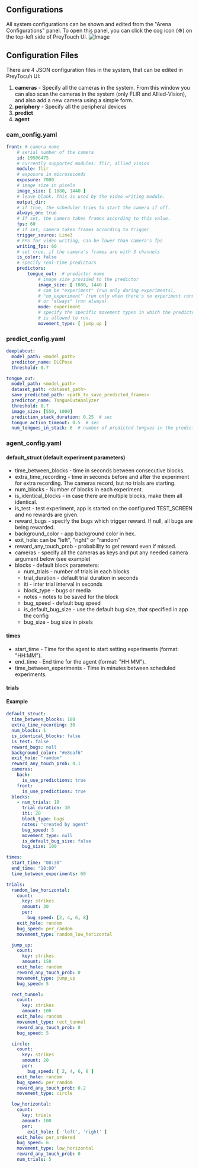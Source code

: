 ## Configurations

All system configurations can be shown and edited from the "Arena Configurations" panel.
To open this panel, you can click the cog icon (⚙) on the top-left side of PreyTouch UI.
![Image](/docs/images/arena_configurations.png)

## Configuration Files
There are 4 JSON configuration files in the system, that can be edited 
in PreyTocuh UI:
1. **cameras** - Specify all the cameras in the system. From this window
you can also scan the cameras in the system (only FLIR and Allied-Vision),
and also add a new camera using a simple form.
2. **periphery** - Specify all the peripheral devices 
3. **predict**
4. **agent**

### cam_config.yaml
```yaml
front: # camera name
    # serial number of the camera
    id: 19506475
    # currently supported modules: flir, allied_vision
    module: flir
    # exposure in microseconds
    exposure: 7000
    # image size in pixels
    image_size: [ 1080, 1440 ]
    # leave blank. This is used by the video writing module.
    output_dir:  
    # if true, the scheduler tries to start the camera if off.
    always_on: true 
    # If set, the camera takes frames according to this value. 
    fps: 60
    # if set, camera takes frames according to trigger
    trigger_source: Line3
    # FPS for video writing, can be lower than camera's fps
    writing_fps: 60
    # set true, if the camera's frames are with 3 channels 
    is_color: false
    # specify real-time predictors
    predictors:
        tongue_out:  # predictor name
            # image size provided to the predictor
            image_size: [ 1080, 1440 ]
            # can be "experiment" (run only during experiments), 
            # "no_experiment" (run only when there's no experiment running) 
            # or "always" (run always).
            mode: experiment
            # specify the specific movement types in which the predictor    
            # is allowed to run.
            movement_type: [ jump_up ]
```

### predict_config.yaml
```yaml
deeplabcut:
  model_path: <model_path>
  predictor_name: DLCPose
  threshold: 0.7

tongue_out:
  model_path: <model_path>
  dataset_path: <dataset_path>
  save_predicted_path: <path_to_save_predicted_frames>
  predictor_name: TongueOutAnalyzer
  threshold: 0.7
  image_size: [550, 1000]
  prediction_stack_duration: 0.25  # sec
  tongue_action_timeout: 0.5  # sec
  num_tongues_in_stack: 6  # number of predicted tongues in the prediction stack to trigger action
```

### agent_config.yaml
#### default_struct (default experiment parameters)
- time_between_blocks - time in seconds between consecutive blocks.
- extra_time_recording - time in seconds before and after the experiment for extra recording. The cameras record, but no trials are starting.
- num_blocks - Number of blocks in each experiment.
- is_identical_blocks - in case there are multiple blocks, make them all identical.
- is_test - test experiment, app is started on the configured TEST_SCREEN and no rewards are given.
- reward_bugs - specify the bugs which trigger reward. If null, all bugs are being rewarded.
- background_color - app background color in hex.
- exit_hole: can be "left", "right" or "random"
- reward_any_touch_prob - probability to get reward even if missed.
- cameras - specify all the cameras as keys and put any needed camera argument below (see example)
- blocks - default block parameters:
  - num_trials - number of trials in each blocks
  - trial_duration - default trial duration in seconds
  - iti - inter trial interval in seconds
  - block_type - bugs or media 
  - notes - notes to be saved for the block
  - bug_speed - default bug speed
  - is_default_bug_size - use the default bug size, that specified in app the config
  - bug_size - bug size in pixels
#### times
- start_time - Time for the agent to start setting experiments (format: "HH:MM").
- end_time - End time for the agent (format: "HH:MM").
- time_between_experiments - Time in minutes between scheduled experiments.
#### trials
#### Example
```yaml
default_struct:
  time_between_blocks: 180
  extra_time_recording: 30
  num_blocks: 1
  is_identical_blocks: false
  is_test: false
  reward_bugs: null
  background_color: "#e8eaf6"
  exit_hole: "random"
  reward_any_touch_prob: 0.1
  cameras:
    back:
      is_use_predictions: true
    front:
      is_use_predictions: true
  blocks:
    - num_trials: 10
      trial_duration: 30
      iti: 20
      block_type: bugs
      notes: "created by agent"
      bug_speed: 5
      movement_type: null
      is_default_bug_size: false
      bug_size: 100

times:
  start_time: "08:30"
  end_time: "18:00"
  time_between_experiments: 60

trials:
  random_low_horizontal:
    count:
      key: strikes
      amount: 30
      per:
        bug_speed: [2, 4, 6, 8]
    exit_hole: random
    bug_speed: per_random
    movement_type: random_low_horizontal

  jump_up:
    count:
      key: strikes
      amount: 150
    exit_hole: random
    reward_any_touch_prob: 0
    movement_type: jump_up
    bug_speed: 5

  rect_tunnel:
    count:
      key: strikes
      amount: 100
    exit_hole: random
    movement_type: rect_tunnel
    reward_any_touch_prob: 0
    bug_speed: 5

  circle:
    count:
      key: strikes
      amount: 20
      per:
        bug_speed: [ 2, 4, 6, 8 ]
    exit_hole: random
    bug_speed: per_random
    reward_any_touch_prob: 0.2
    movement_type: circle

  low_horizontal:
    count:
      key: trials
      amount: 100
      per:
        exit_hole: [ 'left', 'right' ]
    exit_hole: per_ordered
    bug_speed: 6
    movement_type: low_horizontal
    reward_any_touch_prob: 0
    num_trials: 5
```